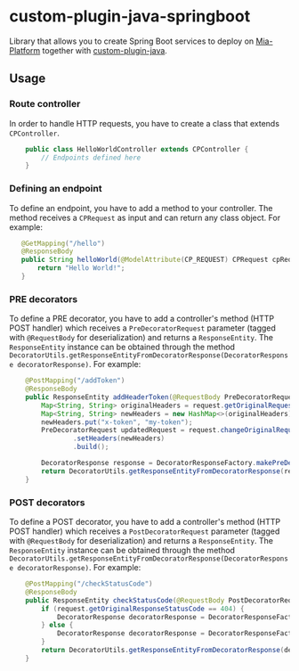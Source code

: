 # custom-plugin-java-springboot
Library that allows you to create Spring Boot services to deploy on
[Mia-Platform](https://www.mia-platform.eu) together with
[custom-plugin-java](https://github.com/mia-platform/custom-plugin-java).

## Usage
### Route controller
In order to handle HTTP requests, you have to create a class that extends `CPController`.
``` java
    public class HelloWorldController extends CPController {
        // Endpoints defined here
    }
```

### Defining an endpoint
To define an endpoint, you have to add a method to your controller. The method receives a `CPRequest` as input and can return any class object. For example:

``` java
   @GetMapping("/hello")
   @ResponseBody
   public String helloWorld(@ModelAttribute(CP_REQUEST) CPRequest cpRequest) {
       return "Hello World!";
   }
```

### PRE decorators
To define a PRE decorator, you have to add a controller's method (HTTP POST handler) which receives a `PreDecoratorRequest` parameter (tagged with `@RequestBody` for deserialization)
and returns a `ResponseEntity`. The `ResponseEntity` instance can be obtained through the method `DecoratorUtils.getResponseEntityFromDecoratorResponse(DecoratorResponse decoratorResponse)`.
For example:

``` java
    @PostMapping("/addToken")
    @ResponseBody
    public ResponseEntity addHeaderToken(@RequestBody PreDecoratorRequest request) {
        Map<String, String> originalHeaders = request.getOriginalRequestHeaders();
        Map<String, String> newHeaders = new HashMap<>(originalHeaders);
        newHeaders.put("x-token", "my-token");
        PreDecoratorRequest updatedRequest = request.changeOriginalRequest()
                .setHeaders(newHeaders)
                .build();

        DecoratorResponse response = DecoratorResponseFactory.makePreDecoratorResponse(updatedRequest);
        return DecoratorUtils.getResponseEntityFromDecoratorResponse(response);
    }
```

### POST decorators
To define a POST decorator, you have to add a controller's method (HTTP POST handler) which receives a `PostDecoratorRequest` parameter (tagged with `@RequestBody` for deserialization)
and returns a `ResponseEntity`. The `ResponseEntity` instance can be obtained through the method `DecoratorUtils.getResponseEntityFromDecoratorResponse(DecoratorResponse decoratorResponse)`.
For example:

``` java
    @PostMapping("/checkStatusCode")
    @ResponseBody
    public ResponseEntity checkStatusCode(@RequestBody PostDecoratorRequest request) {
        if (request.getOriginalResponseStatusCode == 404) {
            DecoratorResponse decoratorResponse = DecoratorResponseFactory.abortChain(401);
        } else {
            DecoratorResponse decoratorResponse = DecoratorResponseFactory.makePostDecoratorResponse(request.leaveOriginalResponseUnmodified()};
        }
        return DecoratorUtils.getResponseEntityFromDecoratorResponse(decoratorResponse);
    }
```
